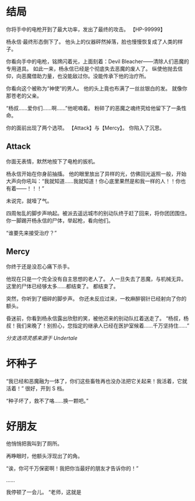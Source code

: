 
# 结局

你将手中的电枪开到了最大功率，发出了最终的攻击。
【HP-99999】

杨永信·最终形态倒下了。
他头上的仪器砰然掉落，脸也慢慢恢复成了人类的样子。

你看向手中的电枪，铭牌闪着光，上面刻着：Devil Bleacher——清除人们恶魔的专用道具。
如此一来，杨永信已经是个彻底失去恶魔的废人了。
纵使他抛去信仰，向恶魔借助力量，也没能敌过你。没能传承下他的治疗所。




你看向这个被称为“神使”的男人。
他的头上竟也布满了一丝丝银白的发。
就像你那苍老的父亲。

“杨叔……爱你们……啊……”他呢喃着。
粉碎了的恶魔之魂终究给他留下了一条性命。

你的面前出现了两个选项。
【Attack】与【Mercy】。
你陷入了沉思。


## Attack
你面无表情，默然地按下了电枪的扳机。

杨永信开始在你身前抽搐。
他的眼里放出了异样的光，仿佛回光返照一般，开始大声向你吼叫：“我就知道……我就知道！你心底里果然是和我一样的人！！你也有着——！！！”

未说完，就噎了气。

四周匆乱的脚步声响起。被派去遥远城市的别动队终于赶了回来，将你团团围住。
你一脚踢开杨永信的尸体，举起枪，看向他们。

“谁要先来接受治疗？”



## Mercy
你终于还是没忍心痛下杀手。

他现在只是一个完全没有自主思想的老人了。
人一旦失去了恶魔，与机械无异。
这里的尸体已经够太多……都结束了。
都结束了。

突然，你听到了细碎的脚步声。
你还未反应过来，一枚麻醉钢针已经射向了你的额头。

昏迷前，你看到杨永信露出欣慰的笑，被他迟来的别动队扛着送走了。
“杨叔，杨叔！我们来晚了！别担心，您指定的继承人已经在医护室候着……千万坚持住……”



*分支选项灵感来源于 Undertale*




# 坏种子

“我已经和恶魔融为一体了，你们这些畜牲再也没办法把它关起来！我活着，它就活着！”
很好，开到 S 档。

“种子坏了，救不了咯……换一颗吧。”



# 好朋友

他悄悄把我叫到了厕所。

再睁眼时，他额头浮现出了的角。


“诶，你可千万保密啊！我把你当最好的朋友才告诉你的！”

……

我停顿了一会儿。
“老师，这就是
